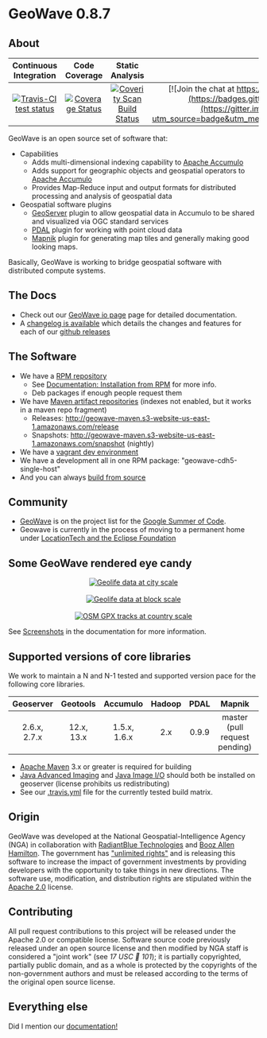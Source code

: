 # GeoWave 0.8.7
## About  

| Continuous Integration | Code Coverage | Static Analysis | Chat |            
|:------------------:|:-------------:|:---------------:|:----:|
| <a href="https://travis-ci.org/ngageoint/geowave"><img alt="Travis-CI test status" src="https://travis-ci.org/ngageoint/geowave.svg?branch=master"/></a> | <a href='https://coveralls.io/r/ngageoint/?branch=master'><img src='https://coveralls.io/repos/ngageoint/geowave/badge.svg?branch=master' alt='Coverage Status' /></a> | <a href="https://scan.coverity.com/projects/3371"><img alt="Coverity Scan Build Status" src="https://scan.coverity.com/projects/3371/badge.svg"/></a> | [![Join the chat at https://gitter.im/ngageoint/geowave](https://badges.gitter.im/Join%20Chat.svg)](https://gitter.im/ngageoint/geowave?utm_source=badge&utm_medium=badge&utm_content=badge) |  

GeoWave is an open source set of software that:

* Capabilities
  * Adds multi-dimensional indexing capability to [Apache Accumulo](https://accumulo.apache.org) 
  * Adds support for geographic objects and geospatial operators to [Apache Accumulo](https://accumulo.apache.org)
  * Provides Map-Reduce input and output formats for distributed processing and analysis of geospatial data
* Geospatial software plugins
  * [GeoServer](http://geoserver.org/) plugin to allow geospatial data in Accumulo to be shared and visualized via OGC standard services
  * [PDAL](http://www.pdal.io/) plugin for working with point cloud data
  * [Mapnik](http://mapnik.org/) plugin for generating map tiles and generally making good looking maps. 
  
Basically, GeoWave is working to bridge geospatial software with distributed compute systems.

## The Docs
* Check out our [GeoWave io page](http://ngageoint.github.io/geowave/) page for detailed documentation.
* A [changelog is available](http://ngageoint.github.io/geowave/changelog.html) which details the changes and features for each of our [github releases](https://github.com/ngageoint/geowave/releases)

## The Software
* We have a [RPM repository](http://ngageoint.github.io/geowave/packages.html)
  * See [Documentation: Installation from RPM](http://ngageoint.github.io/geowave/documentation.html#installation-from-rpm) for more info.
  * Deb packages if enough people request them
* We have [Maven artifact repositories](http://ngageoint.github.io/geowave/documentation.html#maven-repositories-2) (indexes not enabled, but it works in a maven repo fragment)
  * Releases: http://geowave-maven.s3-website-us-east-1.amazonaws.com/release
  * Snapshots: http://geowave-maven.s3-website-us-east-1.amazonaws.com/snapshot (nightly)
* We have a [vagrant dev environment](https://github.com/ngageoint/geowave/tree/master/vagrant)
* We have a development all in one RPM package: "geowave-cdh5-single-host"
* And you can always [build from source](http://ngageoint.github.io/geowave/documentation.html#installation-from-source)
  
 
## Community

* [GeoWave](https://wiki.eclipse.org/Google_Summer_of_Code_2015_Ideas) is on the project list for the [Google Summer of Code](https://www.google-melange.com/gsoc/homepage/google/gsoc2015).
* Geowave is currently in the process of moving to a permanent home under [LocationTech and the Eclipse Foundation](https://locationtech.org/proposals/geowave)

## Some GeoWave rendered eye candy

<p align="center">
	<a href="https://raw.githubusercontent.com/ngageoint/geowave/master/docs/content/images/geolife-density-13.jpg" target="_blank"><img align="center" src="https://raw.githubusercontent.com/ngageoint/geowave/master/docs/content/images/geolife-density-13-thumb.jpg" alt="Geolife data at city scale"></a><br/><br/>
	<a href="https://raw.githubusercontent.com/ngageoint/geowave/master/docs/content/images/geolife-density-17.jpg" target="_blank"><img align="center" src="https://raw.githubusercontent.com/ngageoint/geowave/master/docs/content/images/geolife-density-17-thumb.jpg" alt="Geolife data at block scale"></a><br/><br/>
	<a href="https://raw.githubusercontent.com/ngageoint/geowave/master/docs/content/images/osmgpx.jpg" target="_blank"><img align="center" src="https://raw.githubusercontent.com/ngageoint/geowave/master/docs/content/images/osmgpx-thumb.jpg" alt="OSM GPX tracks at country scale"></a><br/>
	
</p>

See [Screenshots](http://ngageoint.github.io/geowave/documentation.html#screenshots-2) in the documentation for more information.

## Supported versions of core libraries

We work to maintain a N and N-1 tested and supported version pace for the following core libraries.

| Geoserver | Geotools | Accumulo | Hadoop | PDAL | Mapnik | Java |
|:---------:|:--------:|:--------:|:------:|:----:|:------:|:----:|
| 2.6.x, 2.7.x | 12.x, 13.x | 1.5.x, 1.6.x | 2.x | 0.9.9 |  master (pull request pending) | Java7, Java8 |

* [Apache Maven](http://maven.apache.org/) 3.x or greater is required for building
* [Java Advanced Imaging](http://download.java.net/media/jai/builds/release/1_1_3/) and [Java Image I/O](http://download.java.net/media/jai-imageio/builds/release/1.1/) should both be installed on geoserver (license prohibits us redistributing)
* See our [.travis.yml](https://github.com/ngageoint/geowave/blob/master/.travis.yml) file for the currently tested build matrix. 



## Origin

GeoWave was developed at the National Geospatial-Intelligence Agency (NGA) in collaboration with [RadiantBlue Technologies](http://www.radiantblue.com/) and [Booz Allen Hamilton](http://www.boozallen.com/).  The government has ["unlimited rights"](https://github.com/ngageoint/geowave/blob/master/NOTICE) and is releasing this software to increase the impact of government investments by providing developers with the opportunity to take things in new directions. The software use, modification, and distribution rights are stipulated within the [Apache 2.0](http://www.apache.org/licenses/LICENSE-2.0.html) license.  


## Contributing

All pull request contributions to this project will be released under the Apache 2.0 or compatible license.
Software source code previously released under an open source license and then modified by NGA staff is considered a "joint work" (see *17 USC  101*); it is partially copyrighted, partially public domain, and as a whole is protected by the copyrights of the non-government authors and must be released according to the terms of the original open source license.

## Everything else

Did I mention our [documentation!](http://ngageoint.github.io/geowave/)
